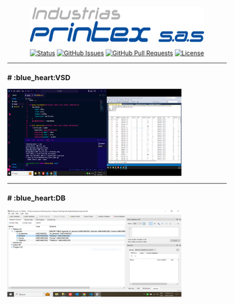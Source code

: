 
<div align="center">


</div>
<br>
<br>
<p align="center">
  <a href="" rel="noopener">
 <img width=400px height=80px src="/images/Logo Printex [Convertido].png" alt="Project logo"></a>
</p>


<div align="center">

[![Status](https://img.shields.io/badge/status-active-success.svg)]()
[![GitHub Issues](https://img.shields.io/github/issues/kylelobo/The-Documentation-Compendium.svg)](https://github.com/kylelobo/The-Documentation-Compendium/issues)
[![GitHub Pull Requests](https://img.shields.io/github/issues-pr/kylelobo/The-Documentation-Compendium.svg)](https://github.com/kylelobo/The-Documentation-Compendium/pulls)
[![License](https://img.shields.io/badge/license-MIT-blue.svg)](/LICENSE)

</div>
<hr>


                                                                                                                                                                                                                                                                                                                                                                                                                                                                                                                                                                                                                     
<h3># :blue_heart:VSD</h3>
<img width=400px height=200px src="/images/CapturaVisual.PNG" alt="Projectlogo">
<hr>
<h3># :blue_heart:DB</h3>
<img width=400px height=200px src="/images/CapturaBasedeDatos.PNG" alt="Projectlogo">


</a>

